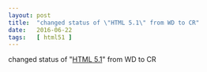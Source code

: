 ```yaml
---
layout: post
title:  "changed status of \"HTML 5.1\" from WD to CR"
date:   2016-06-22
tags:   [ html51 ]
---
```


changed status of "[HTML 5.1](/spec/html51)" from WD to CR

